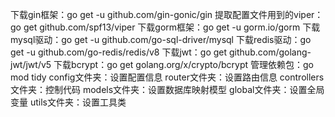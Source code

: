 下载gin框架：go get -u github.com/gin-gonic/gin
提取配置文件用到的viper：go get github.com/spf13/viper
下载gorm框架：go get -u gorm.io/gorm
下载mysql驱动：go get -u github.com/go-sql-driver/mysql
下载redis驱动：go get -u github.com/go-redis/redis/v8
下载jwt：go get github.com/golang-jwt/jwt/v5
下载bcrypt：go get golang.org/x/crypto/bcrypt
管理依赖包：go mod tidy
config文件夹：设置配置信息
router文件夹：设置路由信息
controllers文件夹：控制代码
models文件夹：设置数据库映射模型
global文件夹：设置全局变量
utils文件夹：设置工具类